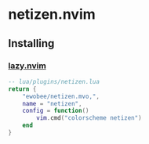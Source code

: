 # netizen.nvim
## Installing
### [lazy.nvim](https://lazy.folke.io/installation)

```lua
-- lua/plugins/netizen.lua
return {
	"ewobee/netizen.mvo,",
	name = "netizen",
	config = function()
		vim.cmd("colorscheme netizen")
	end
}
```
